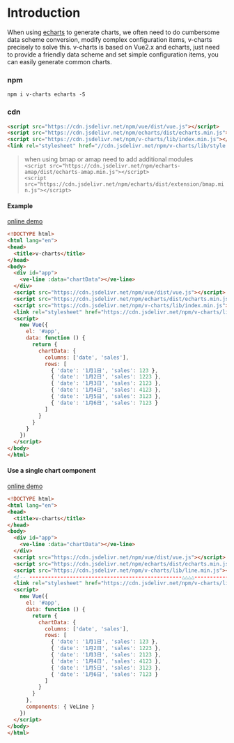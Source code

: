 
# Introduction

When using [echarts](http://echarts.baidu.com) to generate charts, we often need to do cumbersome data scheme conversion, modify complex configuration items, v-charts precisely to solve this. v-charts is based on Vue2.x and echarts, just need to provide a friendly data scheme and set simple configuration items, you can easily generate common charts.

### npm

```
npm i v-charts echarts -S
```

### cdn

```html
<script src="https://cdn.jsdelivr.net/npm/vue/dist/vue.js"></script>
<script src="https://cdn.jsdelivr.net/npm/echarts/dist/echarts.min.js"></script>
<script src="https://cdn.jsdelivr.net/npm/v-charts/lib/index.min.js"></script>
<link rel="stylesheet" href="//cdn.jsdelivr.net/npm/v-charts/lib/style.min.css">
```

> when using bmap or amap need to add additional modules
> <br>`<script src="https://cdn.jsdelivr.net/npm/echarts-amap/dist/echarts-amap.min.js"></script>`
> <br>`<script src="https://cdn.jsdelivr.net/npm/echarts/dist/extension/bmap.min.js"></script>`


#### Example

[online demo](https://jsfiddle.net/vue_echarts/hc4xhyva)

```html
<!DOCTYPE html>
<html lang="en">
<head>
  <title>v-charts</title>
</head>
<body>
  <div id="app">
    <ve-line :data="chartData"></ve-line>
  </div>
  <script src="https://cdn.jsdelivr.net/npm/vue/dist/vue.js"></script>
  <script src="https://cdn.jsdelivr.net/npm/echarts/dist/echarts.min.js"></script>
  <script src="https://cdn.jsdelivr.net/npm/v-charts/lib/index.min.js"></script>
  <link rel="stylesheet" href="https://cdn.jsdelivr.net/npm/v-charts/lib/style.min.css">
  <script>
    new Vue({
      el: '#app',
      data: function () {
        return {
          chartData: {
            columns: ['date', 'sales'],
            rows: [
              { 'date': '1月1日', 'sales': 123 },
              { 'date': '1月2日', 'sales': 1223 },
              { 'date': '1月3日', 'sales': 2123 },
              { 'date': '1月4日', 'sales': 4123 },
              { 'date': '1月5日', 'sales': 3123 },
              { 'date': '1月6日', 'sales': 7123 }
            ]
          }
        }
      }
    })
  </script>
</body>
</html>
```

#### Use a single chart component

[online demo](https://jsfiddle.net/vue_echarts/6h15xnxx)

```html
<!DOCTYPE html>
<html lang="en">
<head>
  <title>v-charts</title>
</head>
<body>
  <div id="app">
    <ve-line :data="chartData"></ve-line>
  </div>
  <script src="https://cdn.jsdelivr.net/npm/vue/dist/vue.js"></script>
  <script src="https://cdn.jsdelivr.net/npm/echarts/dist/echarts.min.js"></script>
  <script src="https://cdn.jsdelivr.net/npm/v-charts/lib/line.min.js"></script>
  <!-- -------------------------------------------------△△△△------------ -->
  <link rel="stylesheet" href="https://cdn.jsdelivr.net/npm/v-charts/lib/style.min.css">
  <script>
    new Vue({
      el: '#app',
      data: function () {
        return {
          chartData: {
            columns: ['date', 'sales'],
            rows: [
              { 'date': '1月1日', 'sales': 123 },
              { 'date': '1月2日', 'sales': 1223 },
              { 'date': '1月3日', 'sales': 2123 },
              { 'date': '1月4日', 'sales': 4123 },
              { 'date': '1月5日', 'sales': 3123 },
              { 'date': '1月6日', 'sales': 7123 }
            ]
          }
        }
      },
      components: { VeLine }
    })
  </script>
</body>
</html>
```
